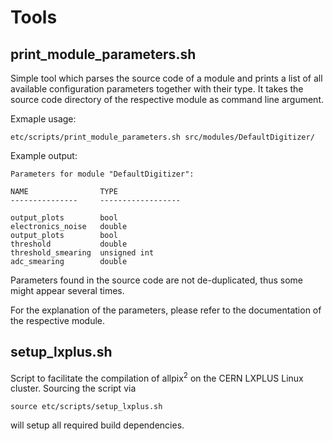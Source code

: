 # Tools

## print_module_parameters.sh

Simple tool which parses the source code of a module and prints a list of all available configuration parameters together with their type. It takes the source code directory of the respective module as command line argument.

Exmaple usage:

```
etc/scripts/print_module_parameters.sh src/modules/DefaultDigitizer/
```

Example output:

```
Parameters for module "DefaultDigitizer":

NAME                TYPE
---------------     ------------------

output_plots        bool
electronics_noise   double
output_plots        bool
threshold           double
threshold_smearing  unsigned int
adc_smearing        double
```

Parameters found in the source code are not de-duplicated, thus some might appear several times.

For the explanation of the parameters, please refer to the documentation of the respective module.


## setup_lxplus.sh

Script to facilitate the compilation of allpix<sup>2</sup> on the CERN LXPLUS Linux cluster. Sourcing the script via

```
source etc/scripts/setup_lxplus.sh
```

will setup all required build dependencies.


